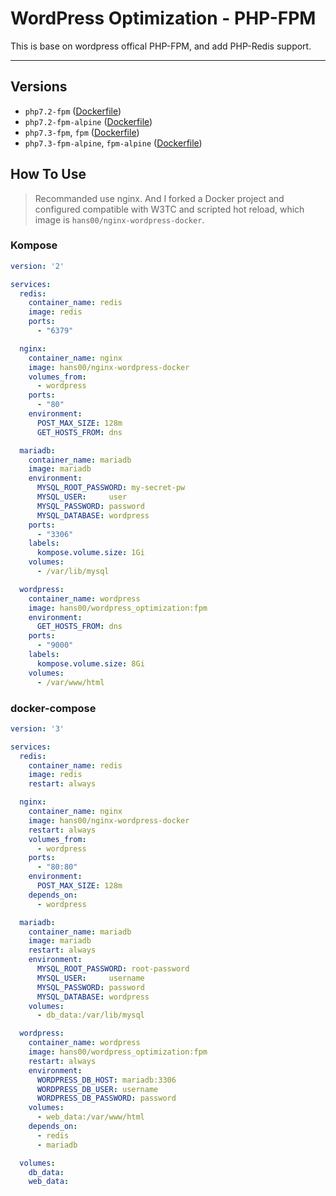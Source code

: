 # WordPress Optimization - PHP-FPM

This is base on wordpress offical PHP-FPM, and add PHP-Redis support.

---

## Versions

- `php7.2-fpm` \([Dockerfile](72.Dockerfile))
- `php7.2-fpm-alpine` \([Dockerfile](72-alpine.Dockerfile))
- `php7.3-fpm`, `fpm` \([Dockerfile](73.Dockerfile))
- `php7.3-fpm-alpine`, `fpm-alpine` \([Dockerfile](73-alpine.Dockerfile))

## How To Use

> Recommanded use nginx.
> And I forked a Docker project and configured compatible with W3TC and scripted hot reload, which image is `hans00/nginx-wordpress-docker`.

### Kompose

```yaml
version: '2'

services:
  redis:
    container_name: redis
    image: redis
    ports:
      - "6379"

  nginx:
    container_name: nginx
    image: hans00/nginx-wordpress-docker
    volumes_from:
      - wordpress
    ports:
      - "80"
    environment:
      POST_MAX_SIZE: 128m
      GET_HOSTS_FROM: dns

  mariadb:
    container_name: mariadb
    image: mariadb
    environment:
      MYSQL_ROOT_PASSWORD: my-secret-pw
      MYSQL_USER:     user
      MYSQL_PASSWORD: password
      MYSQL_DATABASE: wordpress
    ports:
      - "3306"
    labels:
      kompose.volume.size: 1Gi
    volumes:
      - /var/lib/mysql

  wordpress:
    container_name: wordpress
    image: hans00/wordpress_optimization:fpm
    environment:
      GET_HOSTS_FROM: dns
    ports:
      - "9000"
    labels:
      kompose.volume.size: 8Gi
    volumes:
      - /var/www/html
```

### docker-compose

```yaml
version: '3'

services:
  redis:
    container_name: redis
    image: redis
    restart: always

  nginx:
    container_name: nginx
    image: hans00/nginx-wordpress-docker
    restart: always
    volumes_from:
      - wordpress
    ports:
      - "80:80"
    environment:
      POST_MAX_SIZE: 128m
    depends_on:
      - wordpress

  mariadb:
    container_name: mariadb
    image: mariadb
    restart: always
    environment:
      MYSQL_ROOT_PASSWORD: root-password
      MYSQL_USER:     username
      MYSQL_PASSWORD: password
      MYSQL_DATABASE: wordpress
    volumes:
      - db_data:/var/lib/mysql

  wordpress:
    container_name: wordpress
    image: hans00/wordpress_optimization:fpm
    restart: always
    environment:
      WORDPRESS_DB_HOST: mariadb:3306
      WORDPRESS_DB_USER: username
      WORDPRESS_DB_PASSWORD: password
    volumes:
      - web_data:/var/www/html
    depends_on:
      - redis
      - mariadb

  volumes:
    db_data:
    web_data:
```